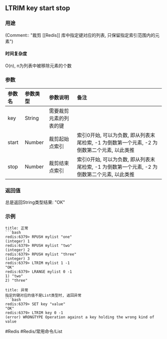 ## LTRIM key start stop

### 用途
(Comment:: "裁剪 [[Redis]] 库中指定键对应的列表, 只保留指定索引范围内的元素")

#### 时间复杂度
O(n), n为列表中被移除元素的个数

### 参数
|参数名|参数类型|参数说明|备注|
|:-|:-|:-|:-|
|key|String|需要裁剪元素的列表的键||
|start|Number|裁剪起始点索引|索引0开始, 可以为负数, 即从列表末尾检索, -1 为倒数第一个元素, -2 为倒数第二个元素, 以此类推|
|stop|Number|裁剪结束点索引|索引0开始, 可以为负数, 即从列表末尾检索, -1 为倒数第一个元素, -2 为倒数第二个元素, 以此类推|

### 返回值
总是返回String类型结果: "OK"

### 示例
```ad-info
title: 正常
```bash
redis:6379> RPUSH mylist "one"
(integer) 1
redis:6379> RPUSH mylist "two"
(integer) 2
redis:6379> RPUSH mylist "three"
(integer) 3
redis:6379> LTRIM mylist 1 -1
"OK"
redis:6379> LRANGE mylist 0 -1
1) "two"
2) "three"
```

```ad-danger
title: 异常
指定的键对应的值不是List类型时, 返回异常
```bash
redis:6379> SET key "value"
"OK"
redis:6379> LTRIM key 0 -1
(error) WRONGTYPE Operation against a key holding the wrong kind of value
```

#Redis #Redis/常用命令/List